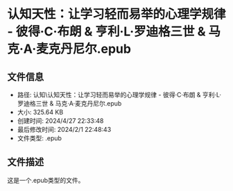 ﻿# 认知天性：让学习轻而易举的心理学规律 - 彼得·C·布朗 & 亨利·L·罗迪格三世 & 马克·A·麦克丹尼尔.epub

## 文件信息
- 路径: 认知\认知天性：让学习轻而易举的心理学规律 - 彼得·C·布朗 & 亨利·L·罗迪格三世 & 马克·A·麦克丹尼尔.epub
- 大小: 325.64 KB
- 创建时间: 2024/4/27 22:33:48
- 最后修改时间: 2024/2/1 22:48:43
- 文件类型: .epub

## 文件描述
这是一个.epub类型的文件。

